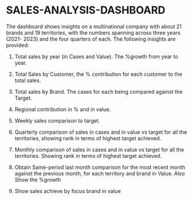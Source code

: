 # SALES-ANALYSIS-DASHBOARD
The dashboard shows insights on a multinational company with about 21 brands and 19 territories, with the numbers spanning across three years (2021- 2023) and the four  quarters of each.
The following insights are provided:
1. Total sales by year (in Cases and Value). The %growth from year to year. 

2. Total Sales by Customer, the % contribution for each customer to the total sales.
   
4. Total sales by Brand. The cases for each being compared against the Target. 

5. Regional contribution in % and in value.

6. Weekly sales comparison to target. 

8. Quarterly comparison of sales in cases and in value vs target for all the territories, showing rank in terms of highest target achieved.

9. Monthly comparison of sales in cases and in value vs target for all the territories. Showing rank in terms of highest target achieved. 

11. Obtain Same-period last month comparison for the most recent month against the previous month, for each territory and brand in Value. Also Show the %growth

12. Show sales achieve by focus brand in value
